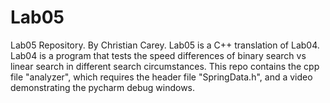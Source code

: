 # Lab05
Lab05 Repository. By Christian Carey. 
Lab05 is a C++ translation of Lab04. 
Lab04 is a program that tests the speed differences of binary search vs linear search in different search circumstances. 
This repo contains the cpp file "analyzer", which requires the header file "SpringData.h", and a video demonstrating the pycharm debug windows.
